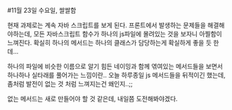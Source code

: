 #11월 23일 수요일, 쌀쌀함

현재 과제로는 계속 자바 스크립트를 보게 된다.
프론트에서 발생하는 문제들을 해결해야하는데, 모든 자바스크립트 함수가 하나의 js파일에 몰려있는 것을 보자니 아찔함이 느껴진다.
확실히 하나의 메서드는 하나의 클래스가 담당하는게 확실하게 좋을 듯 한데...

하나의 파일에 비슷한 이름으로 알기 힘든 네이밍과 함께 엮여있는 메서드들을 보면서 하나하나 실타래를 풀어가는 느낌이란..
오늘 하루종일 js 메서드들을 뒤적이긴 했는데, 좀처럼 발전이 없는 것 처럼 느껴지는건 왜인지..;;

없는 메서드는 새로 만들어야 할 것 같은데, 내일쯤 도전해봐야겠다.
